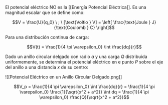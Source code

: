 El potencial eléctrico NO es la [[Energía Potencial Eléctrica]]. Es una magnitud escalar que se define como:

$$V = \frac{U}{q_0} \ ; \ [\text{Voltio } V] = \left[ \frac{\text{Joule } J}{\text{Coulomb } C} \right]$$

Para una distribución continua de carga:

$$V(t) = \frac{1}{4 \pi \varepsilon_0} \int \frac{dq}{r}$$

Dado un anillo circular delgado con radio $a$ y una carga $Q$ distribuida uniformemente, se determina el potencial eléctrico en e punto $P$ sobre el eje del anillo a una distancia $x$ de su centro:

![[Potencial Eléctrico en un Anillo Circular Delgado.png]]

$$V_p = \frac{1}{4 \pi \varepsilon_0} \int \frac{dq}{r} = \frac{1}{4 \pi \varepsilon_0} \frac{1}{\sqrt{x^2 + a^2}} \int dq = \frac{1}{4 \pi \varepsilon_0} \frac{Q}{\sqrt{x^2 + a^2}}$$

## 